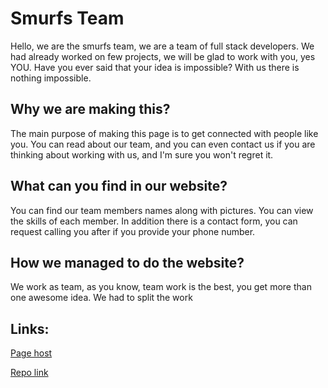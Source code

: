 # Smurfs Team

 Hello, we are the smurfs team, we are a team of full stack developers. 
We had already worked on few projects, we will be glad to work with you, yes YOU.
Have you ever said that your idea is impossible? With us there is nothing impossible. 

## Why we are making this?
 The main purpose of making this page is to get connected with people like you. 
You can read about our team, and you can even contact us if you are thinking about working with us, and I'm sure you won't regret it.

## What can you find in our website?
 You can find our team members names along with pictures. You can view the skills of each member.
 In addition there is a contact form, you can request calling you after if you provide your phone number.
 
 ## How we managed to do the website?
  We work as team, as you know, team work is the best, you get more than one awesome idea. We had to split the work 
  
  
  ## Links:
  [Page host](https://facn5.github.io/SmurfsTeam)
  
  [Repo link](https://github.com/facn5/SmurfsTeam)
